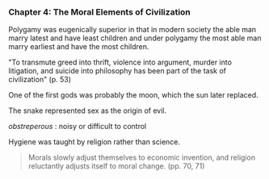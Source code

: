 ### Chapter 4: The Moral Elements of Civilization

Polygamy was eugenically superior in that in modern society the able man marry latest and have least children and under polygamy the most able man marry earliest and have the most children.

"To transmute greed into thrift, violence into argument, murder into litigation, and suicide into philosophy has been part of the task of civilization" (p. 53)

One of the first gods was probably the moon, which the sun later replaced.

The snake represented sex as the origin of evil.

*obstreperous*
: noisy or difficult to control

Hygiene was taught by religion rather than science.

>Morals slowly adjust themselves to economic invention, and religion reluctantly adjusts itself to moral change. (pp. 70, 71)


